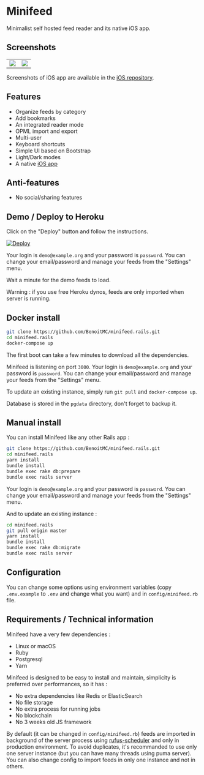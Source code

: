# Minifeed

Minimalist self hosted feed reader and its native iOS app.

## Screenshots

<table>
  <tr>
    <td>
      <a href="https://benoitmc.github.io/blobs/minifeed.rails/entries.png">
        <img src="https://benoitmc.github.io/blobs/minifeed.rails/entries.png" />
      </a>
    </td>
    <td>
      <a href="https://benoitmc.github.io/blobs/minifeed.rails/entry.png">
        <img src="https://benoitmc.github.io/blobs/minifeed.rails/entry.png" />
      </a>
    </td>
  </tr>
</table>


Screenshots of iOS app are available in the [iOS repository](https://github.com/BenoitMC/minifeed.ios).



## Features

- Organize feeds by category
- Add bookmarks
- An integrated reader mode
- OPML import and export
- Multi-user
- Keyboard shortcuts
- Simple UI based on Bootstrap
- Light/Dark modes
- A native [iOS app](https://github.com/BenoitMC/minifeed.ios)



## Anti-features

- No social/sharing features



## Demo / Deploy to Heroku

Click on the "Deploy" button and follow the instructions.

[![Deploy](https://www.herokucdn.com/deploy/button.svg)](https://heroku.com/deploy?template=https://github.com/benoitmc/minifeed.rails/tree/master)

Your login is `demo@example.org` and your password is `password`.
You can change your email/password and manage your feeds from the "Settings" menu.

Wait a minute for the demo feeds to load.

Warning : if you use free Heroku dynos, feeds are only imported when server is running.



## Docker install

```sh
git clone https://github.com/BenoitMC/minifeed.rails.git
cd minifeed.rails
docker-compose up
```

The first boot can take a few minutes to download all the dependencies.

Minifeed is listening on port `3000`.
Your login is `demo@example.org` and your password is `password`.
You can change your email/password and manage your feeds from the "Settings" menu.

To update an existing instance, simply run `git pull` and `docker-compose up`.

Database is stored in the `pgdata` directory, don't forget to backup it.



## Manual install

You can install Minifeed like any other Rails app :

```sh
git clone https://github.com/BenoitMC/minifeed.rails.git
cd minifeed.rails
yarn install
bundle install
bundle exec rake db:prepare
bundle exec rails server
```

Your login is `demo@example.org` and your password is `password`.
You can change your email/password and manage your feeds from the "Settings" menu.

And to update an existing instance :


```sh
cd minifeed.rails
git pull origin master
yarn install
bundle install
bundle exec rake db:migrate
bundle exec rails server
```



## Configuration

You can change some options using environment variables (copy `.env.example` to `.env` and change what you want) and in `config/minifeed.rb` file.



## Requirements / Technical information

Minifeed have a very few dependencies :

- Linux or macOS
- Ruby
- Postgresql
- Yarn

Minifeed is designed to be easy to install and maintain, simplicity is preferred over performances, so it has :

- No extra dependencies like Redis or ElasticSearch
- No file storage
- No extra process for running jobs
- No blockchain
- No 3 weeks old JS framework

By default (it can be changed in `config/minifeed.rb`) feeds are imported in background of the server process using [rufus-scheduler](https://github.com/jmettraux/rufus-scheduler) and only in production environment.
To avoid duplicates, it's recommanded to use only one server instance (but you can have many threads using puma server).
You can also change config to import feeds in only one instance and not in others.
